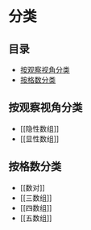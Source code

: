 # 分类
<!-- START doctoc generated TOC please keep comment here to allow auto update -->
<!-- DON'T EDIT THIS SECTION, INSTEAD RE-RUN doctoc TO UPDATE -->
## 目录

- [按观察视角分类](#%E6%8C%89%E8%A7%82%E5%AF%9F%E8%A7%86%E8%A7%92%E5%88%86%E7%B1%BB)
- [按格数分类](#%E6%8C%89%E6%A0%BC%E6%95%B0%E5%88%86%E7%B1%BB)

<!-- END doctoc generated TOC please keep comment here to allow auto update -->


## 按观察视角分类

- [[隐性数组]]
- [[显性数组]]

## 按格数分类

- [[数对]]
- [[三数组]]
- [[四数组]]
- [[五数组]]
